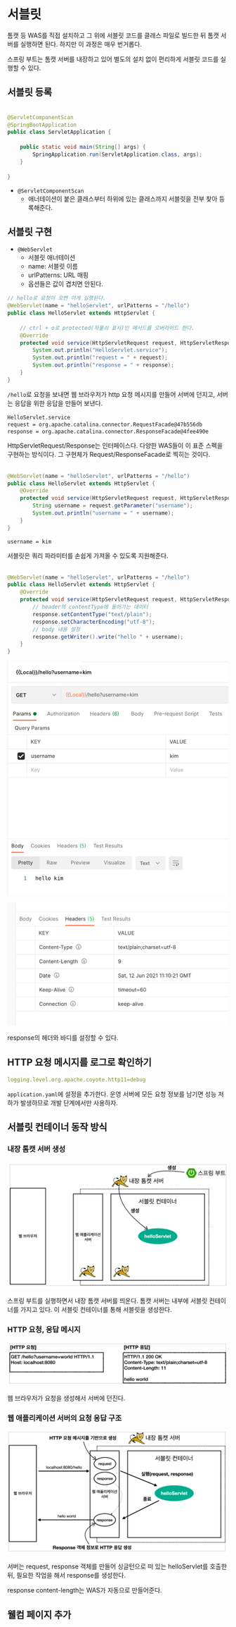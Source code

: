 # 서블릿

톰캣 등 WAS를 직접 설치하고 그 위에 서블릿 코드를 클래스 파일로 빌드한 뒤 톰캣 서버를 실행하면 된다. 하지만 이 과정은 매우 번거롭다.

스프링 부트는 톰캣 서버를 내장하고 있어 별도의 설치 없이 편리하게 서블릿 코드를 실행할 수 있다.

## 서블릿 등록

```java

@ServletComponentScan
@SpringBootApplication
public class ServletApplication {

    public static void main(String[] args) {
        SpringApplication.run(ServletApplication.class, args);
    }

}
```

- `@ServletComponentScan`
  - 애너테이션이 붙은 클래스부터 하위에 있는 클래스까지 서블릿을 전부 찾아 등록해준다.

## 서블릿 구현

- `@WebServlet`
    - 서블릿 애너테이션
    - name: 서블릿 이름
    - urlPatterns: URL 매핑
    - 옵션들은 값이 겹치면 안된다.

```java
// hello로 요청이 오면 이게 실행된다.
@WebServlet(name = "helloServlet", urlPatterns = "/hello")
public class HelloServlet extends HttpServlet {

    // ctrl + o로 protected(자물쇠 표시)인 메서드를 오버라이드 한다.
    @Override
    protected void service(HttpServletRequest request, HttpServletResponse response) throws ServletException, IOException {
        System.out.println("HelloServlet.service");
        System.out.println("request = " + request);
        System.out.println("response = " + response);
    }
}

```

`/hello`로 요청을 보내면 웹 브라우저가 http 요청 메시지를 만들어 서버에 던지고, 서버는 응답을 위한 응답을 만들어 보낸다.

```text
HelloServlet.service
request = org.apache.catalina.connector.RequestFacade@47b556db
response = org.apache.catalina.connector.ResponseFacade@4fee490e
```

HttpServletRequest/Response는 인터페이스다. 다양한 WAS들이 이 표준 스펙을 구현하는 방식이다. 그 구현체가 Request/ResponseFacade로 찍히는 것이다.

```java

@WebServlet(name = "helloServlet", urlPatterns = "/hello")
public class HelloServlet extends HttpServlet {
    @Override
    protected void service(HttpServletRequest request, HttpServletResponse response) throws ServletException, IOException {
        String username = request.getParameter("username");
        System.out.println("username = " + username);
    }
}
```

```text
username = kim
```

서블릿은 쿼리 파라미터를 손쉽게 가져올 수 있도록 지원해준다.

```java

@WebServlet(name = "helloServlet", urlPatterns = "/hello")
public class HelloServlet extends HttpServlet {
    @Override
    protected void service(HttpServletRequest request, HttpServletResponse response) throws ServletException, IOException {
        // header의 contentType에 들어가는 데이터
        response.setContentType("text/plain");
        response.setCharacterEncoding("utf-8");
        // body 내용 설정
        response.getWriter().write("hello " + username);
    }
}

```

![](../../.gitbook/assets/kimyounghan-spring-mvc/02/screenshot%202021-06-12%20오후%208.10.25.png)

![](../../.gitbook/assets/kimyounghan-spring-mvc/02/screenshot%202021-06-12%20오후%208.12.32.png)

response의 헤더와 바디를 설정할 수 있다.

## HTTP 요청 메시지를 로그로 확인하기

```yaml
logging.level.org.apache.coyote.http11=debug
```

`application.yaml`에 설정을 추가한다. 운영 서버에 모든 요청 정보를 남기면 성능 저하가 발생하므로 개발 단계에서만 사용하자.

## 서블릿 컨테이너 동작 방식
### 내장 톰캣 서버 생성

![](../../.gitbook/assets/kimyounghan-spring-mvc/02/screenshot%202021-06-12%20오후%208.17.47.png)

스프링 부트를 실행하면서 내장 톰캣 서버를 띄운다. 톰캣 서버는 내부에 서블릿 컨테이너를 가지고 있다. 이 서블릿 컨테이너를 통해 서블릿을 생성한다. 

### HTTP 요청, 응답 메시지

![](../../.gitbook/assets/kimyounghan-spring-mvc/02/screenshot%202021-06-12%20오후%208.17.54.png)

웹 브라우저가 요청을 생성해서 서버에 던진다.

### 웹 애플리케이션 서버의 요청 응답 구조

![](../../.gitbook/assets/kimyounghan-spring-mvc/02/screenshot%202021-06-12%20오후%208.18.00.png)

서버는 request, response 객체를 만들어 싱글턴으로 떠 있는 helloServlet를 호출한 뒤, 필요한 작업을 해서 response를 생성한다.

response content-length는 WAS가 자동으로 만들어준다.

## 웰컴 페이지 추가
